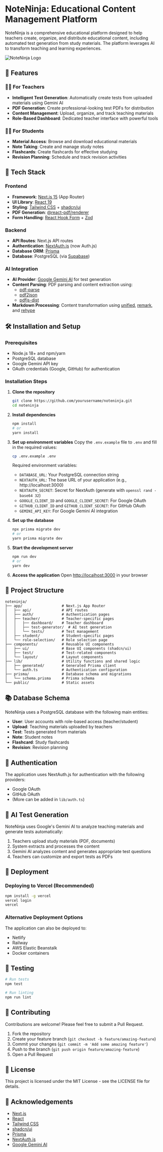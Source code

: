 # NoteNinja: Educational Content Management Platform

NoteNinja is a comprehensive educational platform designed to help teachers create, organize, and distribute educational content, including automated test generation from study materials. The platform leverages AI to transform teaching and learning experiences.

![NoteNinja Logo](public/logo.png)

## 🚀 Features

### 👨‍🏫 For Teachers
- **Intelligent Test Generation**: Automatically create tests from uploaded materials using Gemini AI
- **PDF Generation**: Create professional-looking test PDFs for distribution
- **Content Management**: Upload, organize, and track teaching materials
- **Role-Based Dashboard**: Dedicated teacher interface with powerful tools

### 👨‍🎓 For Students
- **Material Access**: Browse and download educational materials
- **Note Taking**: Create and manage study notes
- **Flashcards**: Create flashcards for effective studying
- **Revision Planning**: Schedule and track revision activities

## 🔧 Tech Stack

### Frontend
- **Framework**: [Next.js 15](https://nextjs.org/) (App Router)
- **UI Library**: [React 19](https://react.dev/)
- **Styling**: [Tailwind CSS](https://tailwindcss.com/) + [shadcn/ui](https://ui.shadcn.com/)
- **PDF Generation**: [@react-pdf/renderer](https://react-pdf.org/)
- **Form Handling**: [React Hook Form](https://react-hook-form.com/) + [Zod](https://zod.dev/)

### Backend
- **API Routes**: Next.js API routes
- **Authentication**: [NextAuth.js](https://next-auth.js.org/) (now Auth.js)
- **Database ORM**: [Prisma](https://www.prisma.io/)
- **Database**: PostgreSQL (via [Supabase](https://supabase.com/))

### AI Integration
- **AI Provider**: [Google Gemini AI](https://ai.google.dev/) for test generation
- **Content Parsing**: PDF parsing and content extraction using:
  - [pdf-parse](https://www.npmjs.com/package/pdf-parse)
  - [pdf2json](https://www.npmjs.com/package/pdf2json)
  - [pdfjs-dist](https://www.npmjs.com/package/pdfjs-dist)
- **Markdown Processing**: Content transformation using [unified](https://unifiedjs.com/), [remark](https://remark.js.org/), and [rehype](https://github.com/rehypejs/rehype)

## 🛠️ Installation and Setup

### Prerequisites
- Node.js 18+ and npm/yarn
- PostgreSQL database
- Google Gemini API key
- OAuth credentials (Google, GitHub) for authentication

### Installation Steps

1. **Clone the repository**
   ```bash
   git clone https://github.com/yourusername/noteninja.git
   cd noteninja
   ```

2. **Install dependencies**
   ```bash
   npm install
   # or
   yarn install
   ```

3. **Set up environment variables**
   Copy the `.env.example` file to `.env` and fill in the required values:
   ```bash
   cp .env.example .env
   ```
   
   Required environment variables:
   - `DATABASE_URL`: Your PostgreSQL connection string
   - `NEXTAUTH_URL`: The base URL of your application (e.g., http://localhost:3000)
   - `NEXTAUTH_SECRET`: Secret for NextAuth (generate with `openssl rand -base64 32`)
   - `GOOGLE_CLIENT_ID` and `GOOGLE_CLIENT_SECRET`: For Google OAuth
   - `GITHUB_CLIENT_ID` and `GITHUB_CLIENT_SECRET`: For GitHub OAuth
   - `GEMINI_API_KEY`: For Google Gemini AI integration

4. **Set up the database**
   ```bash
   npx prisma migrate dev
   # or
   yarn prisma migrate dev
   ```

5. **Start the development server**
   ```bash
   npm run dev
   # or
   yarn dev
   ```

6. **Access the application**
   Open [http://localhost:3000](http://localhost:3000) in your browser

## 📄 Project Structure

```
noteninja/
├── app/                  # Next.js App Router
│   ├── api/              # API routes
│   ├── auth/             # Authentication pages
│   ├── teacher/          # Teacher-specific pages
│   │   ├── dashboard/    # Teacher dashboard
│   │   ├── test-generator/  # AI test generation
│   │   └── tests/        # Test management
│   ├── student/          # Student-specific pages
│   └── role-selection/   # Role selection page
├── components/           # Reusable UI components
│   ├── ui/               # Base UI components (shadcn/ui)
│   ├── test/             # Test-related components
│   └── layout/           # Layout components
├── lib/                  # Utility functions and shared logic
│   ├── generated/        # Generated Prisma client
│   └── auth.ts           # Authentication configuration
├── prisma/               # Database schema and migrations
│   └── schema.prisma     # Prisma schema
└── public/               # Static assets
```

## 📚 Database Schema

NoteNinja uses a PostgreSQL database with the following main entities:

- **User**: User accounts with role-based access (teacher/student)
- **Upload**: Teaching materials uploaded by teachers
- **Test**: Tests generated from materials
- **Note**: Student notes
- **Flashcard**: Study flashcards
- **Revision**: Revision planning

## 🔐 Authentication

The application uses NextAuth.js for authentication with the following providers:
- Google OAuth
- GitHub OAuth
- (More can be added in `lib/auth.ts`)

## 🧠 AI Test Generation

NoteNinja uses Google's Gemini AI to analyze teaching materials and generate tests automatically:

1. Teachers upload study materials (PDF, documents)
2. System extracts and processes the content
3. Gemini AI analyzes content and generates appropriate test questions
4. Teachers can customize and export tests as PDFs

## 🚀 Deployment

### Deploying to Vercel (Recommended)

```bash
npm install -g vercel
vercel login
vercel
```

### Alternative Deployment Options

The application can also be deployed to:
- Netlify
- Railway
- AWS Elastic Beanstalk
- Docker containers

## 🧪 Testing

```bash
# Run tests
npm test

# Run linting
npm run lint
```

## 🤝 Contributing

Contributions are welcome! Please feel free to submit a Pull Request.

1. Fork the repository
2. Create your feature branch (`git checkout -b feature/amazing-feature`)
3. Commit your changes (`git commit -m 'Add some amazing feature'`)
4. Push to the branch (`git push origin feature/amazing-feature`)
5. Open a Pull Request

## 📜 License

This project is licensed under the MIT License - see the LICENSE file for details.

## 🙏 Acknowledgements

- [Next.js](https://nextjs.org/)
- [React](https://reactjs.org/)
- [Tailwind CSS](https://tailwindcss.com/)
- [shadcn/ui](https://ui.shadcn.com/)
- [Prisma](https://www.prisma.io/)
- [NextAuth.js](https://next-auth.js.org/)
- [Google Gemini AI](https://ai.google.dev/)
